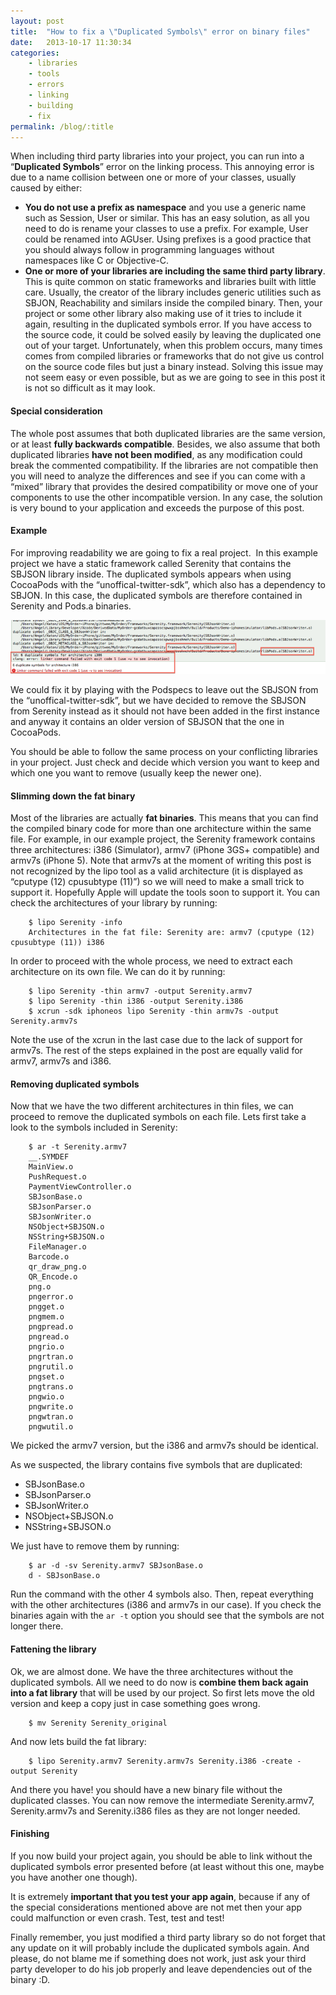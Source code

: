 ```yaml
---
layout: post
title:  "How to fix a \"Duplicated Symbols\" error on binary files"
date:   2013-10-17 11:30:34
categories: 
    - libraries
    - tools
    - errors
    - linking
    - building
    - fix
permalink: /blog/:title
---
```


When including third party libraries into your project, you can run into a “**Duplicated Symbols**” error on the linking process. This annoying error is due to a name collision between one or more of your classes, usually caused by either:

*   **You do not use a prefix as namespace** and you use a generic name such as Session, User or similar. This has an easy solution, as all you need to do is rename your classes to use a prefix. For example, User could be renamed into AGUser. Using prefixes is a good practice that you should always follow in programming languages without namespaces like C or Objective-C.
*   **One or more of your libraries are including the same third party library**. This is quite common on static frameworks and libraries built with little care. Usually, the creator of the library includes generic utilities such as SBJON, Reachability and similars inside the compiled binary. Then, your project or some other library also making use of it tries to include it again, resulting in the duplicated symbols error. If you have access to the source code, it could be solved easily by leaving the duplicated one out of your target. Unfortunately, when this problem occurs, many times comes from compiled libraries or frameworks that do not give us control on the source code files but just a binary instead. Solving this issue may not seem easy or even possible, but as we are going to see in this post it is not so difficult as it may look.

#### Special consideration

The whole post assumes that both duplicated libraries are the same version, or at least **fully backwards compatible**. Besides, we also assume that both duplicated libraries **have not been modified**, as any modification could break the commented compatibility. If the libraries are not compatible then you will need to analyze the differences and see if you can come with a “mixed” library that provides the desired compatibility or move one of your components to use the other incompatible version. In any case, the solution is very bound to your application and exceeds the purpose of this post.

#### Example

For improving readability we are going to fix a real project.  In this example project we have a static framework called Serenity that contains the SBJSON library inside. The duplicated symbols appears when using CocoaPods with the “unoffical-twitter-sdk”, which also has a dependency to SBJON. In this case, the duplicated symbols are therefore contained in Serenity and Pods.a binaries.

![](/ckeditor_assets/pictures/20/content_duplicatedsymbols.png?1382024975)

We could fix it by playing with the Podspecs to leave out the SBJSON from the “unoffical-twitter-sdk”, but we have decided to remove the SBJSON from Serenity instead as it should not have been added in the first instance and anyway it contains an older version of SBJSON that the one in CocoaPods.

You should be able to follow the same process on your conflicting libraries in your project. Just check and decide which version you want to keep and which one you want to remove (usually keep the newer one).

#### Slimming down the fat binary

Most of the libraries are actually **fat binaries**. This means that you can find the compiled binary code for more than one architecture within the same file. For example, in our example project, the Serenity framework contains three architectures: i386 (Simulator), armv7 (iPhone 3GS+ compatible) and armv7s (iPhone 5). Note that armv7s at the moment of writing this post is not recognized by the lipo tool as a valid architecture (it is displayed as “cputype (12) cpusubtype (11)”) so we will need to make a small trick to support it. Hopefully Apple will update the tools soon to support it. You can check the architectures of your library by running:

```
    $ lipo Serenity -info
    Architectures in the fat file: Serenity are: armv7 (cputype (12) cpusubtype (11)) i386
```

In order to proceed with the whole process, we need to extract each architecture on its own file. We can do it by running:

```
    $ lipo Serenity -thin armv7 -output Serenity.armv7
    $ lipo Serenity -thin i386 -output Serenity.i386
    $ xcrun -sdk iphoneos lipo Serenity -thin armv7s -output Serenity.armv7s
```

Note the use of the xcrun in the last case due to the lack of support for armv7s. The rest of the steps explained in the post are equally valid for armv7, armv7s and i386.

#### Removing duplicated symbols

Now that we have the two different architectures in thin files, we can proceed to remove the duplicated symbols on each file. Lets first take a look to the symbols included in Serenity:

```
    $ ar -t Serenity.armv7
    __.SYMDEF
    MainView.o
    PushRequest.o
    PaymentViewController.o
    SBJsonBase.o
    SBJsonParser.o
    SBJsonWriter.o
    NSObject+SBJSON.o
    NSString+SBJSON.o
    FileManager.o
    Barcode.o
    qr_draw_png.o
    QR_Encode.o
    png.o
    pngerror.o
    pngget.o
    pngmem.o
    pngpread.o
    pngread.o
    pngrio.o
    pngrtran.o
    pngrutil.o
    pngset.o
    pngtrans.o
    pngwio.o
    pngwrite.o
    pngwtran.o
    pngwutil.o
```

We picked the armv7 version, but the i386 and armv7s should be identical.

As we suspected, the library contains five symbols that are duplicated:

*   SBJsonBase.o
*   SBJsonParser.o
*   SBJsonWriter.o
*   NSObject+SBJSON.o
*   NSString+SBJSON.o

We just have to remove them by running:

```
    $ ar -d -sv Serenity.armv7 SBJsonBase.o
    d - SBJsonBase.o
```

Run the command with the other 4 symbols also. Then, repeat everything with the other architectures (i386 and armv7s in our case). If you check the binaries again with the `ar -t` option you should see that the symbols are not longer there.

#### Fattening the library

Ok, we are almost done. We have the three architectures without the duplicated symbols. All we need to do now is **combine them back again into a fat library** that will be used by our project. So first lets move the old version and keep a copy just in case something goes wrong.

```
    $ mv Serenity Serenity_original
```

And now lets build the fat library:

```
    $ lipo Serenity.armv7 Serenity.armv7s Serenity.i386 -create -output Serenity
```

And there you have! you should have a new binary file without the duplicated classes. You can now remove the intermediate Serenity.armv7, Serenity.armv7s and Serenity.i386 files as they are not longer needed.

#### Finishing

If you now build your project again, you should be able to link without the duplicated symbols error presented before (at least without this one, maybe you have another one though).

It is extremely **important that you test your app again**, because if any of the special considerations mentioned above are not met then your app could malfunction or even crash. Test, test and test!

Finally remember, you just modified a third party library so do not forget that any update on it will probably include the duplicated symbols again. And please, do not blame me if something does not work, just ask your third party developer to do his job properly and leave dependencies out of the binary :D.